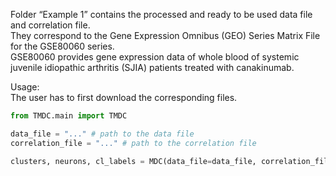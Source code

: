 Folder “Example 1” contains the processed and ready to be used data file and correlation file.  
They correspond to the Gene Expression Omnibus (GEO) Series Matrix File for the GSE80060 series.  
GSE80060 provides gene expression data of whole blood of systemic juvenile idiopathic arthritis (SJIA) patients treated with canakinumab.

Usage:  
The user has to first download the corresponding files.

```python
from TMDC.main import TMDC

data_file = "..." # path to the data file
correlation_file = "..." # path to the correlation file

clusters, neurons, cl_labels = MDC(data_file=data_file, correlation_file=correlation_file, n_neurons=-1)
```  
